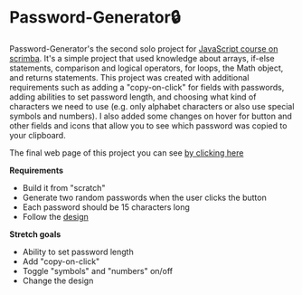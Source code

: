 # Password-Generator:lock:

Password-Generator's the second solo project for [JavaScript course on scrimba](https://scrimba.com/learn/learnjavascript). It's a simple project that used knowledge about arrays, if-else statements, comparison and logical operators, for loops, the Math object, and returns statements. This project was created with additional requirements such as adding a "copy-on-click" for fields with passwords, adding abilities to set password length, and choosing what kind of characters we need to use (e.g. only alphabet characters or also use special symbols and numbers). I also added some changes on hover for button and other fields and icons that allow you to see which password was copied to your clipboard.

The final web page of this project you can see [by clicking here](https://anastasiyastuzhuk.github.io/Password-Generator/)

**Requirements**
- Build it from "scratch"
- Generate two random passwords when the user clicks the button
- Each password should be 15 characters long
- Follow the [design](https://www.figma.com/file/NEj9JDycMjF3XKXq7swoc9/Random-Password-Generator-(New-version)?node-id=0%3A1)

**Stretch goals**
- Ability to set password length
- Add "copy-on-click"
- Toggle "symbols" and "numbers" on/off
- Change the design
